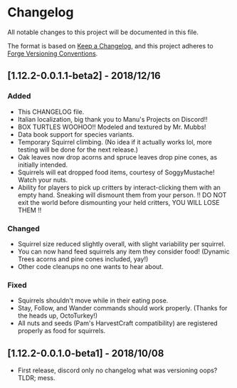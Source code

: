 # Changelog
All notable changes to this project will be documented in this file.

The format is based on 
[Keep a Changelog](https://keepachangelog.com/en/1.0.0/),
and this project adheres to 
[Forge Versioning Conventions](https://mcforge.readthedocs.io/en/latest/conventions/versioning/).

## [1.12.2-0.0.1.1-beta2] - 2018/12/16
### Added
- This CHANGELOG file.
- Italian localization, big thank you to Manu's Projects on Discord!!
- BOX TURTLES WOOHOO!! Modeled and textured by Mr. Mubbs!
- Data book support for species variants.
- Temporary Squirrel climbing. (No idea if it actually works lol, more testing will be done for the next release.)
- Oak leaves now drop acorns and spruce leaves drop pine cones, as initially intended.
- Squirrels will eat dropped food items, courtesy of SoggyMustache! Watch your nuts.
- Ability for players to pick up critters by interact-clicking them with an empty hand. 
    Sneaking will dismount them from your person.
    !! DO NOT exit the world before dismounting your held critters, YOU WILL LOSE THEM !!
### Changed
- Squirrel size reduced slightly overall, with slight variability per squirrel.
- You can now hand feed squirrels any item they consider food! 
    (Dynamic Trees acorns and pine cones included, yay!)
- Other code cleanups no one wants to hear about.
### Fixed
- Squirrels shouldn't move while in their eating pose.
- Stay, Follow, and Wander commands should work properly. (Thanks for the heads up, OctoTurkey!)
- All nuts and seeds (Pam's HarvestCraft compatibility) are registered properly as food for squirrels.


## [1.12.2-0.0.1.0-beta1] - 2018/10/08
- First release, discord only no changelog what was versioning oops? 
    TLDR; mess.
